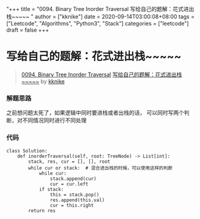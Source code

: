 "+++
title = "0094. Binary Tree Inorder Traversal 写给自己的题解：花式进出栈~~~~~ "
author = ["kknike"]
date = 2020-09-14T03:00:08+08:00
tags = ["Leetcode", "Algorithms", "Python3", "Stack"]
categories = ["leetcode"]
draft = false
+++

# 写给自己的题解：花式进出栈~~~~~

> [0094. Binary Tree Inorder Traversal](https://leetcode-cn.com/problems/binary-tree-inorder-traversal/)
> [写给自己的题解：花式进出栈~~~~~](https://leetcode-cn.com/problems/binary-tree-inorder-traversal/solution/xie-gei-zi-ji-de-ti-jie-hua-shi-jin-chu-zhan-by-kk/) by [kknike](https://leetcode-cn.com/u/kknike/)

### 解题思路
之前想问题太死了，如果逻辑中同时要进栈或者出栈的话，
可以同时写两个判断，对不同情况同时进行不同处理

### 代码

```python3
class Solution:
    def inorderTraversal(self, root: TreeNode) -> List[int]:
        stack, res, cur = [], [], root
        while cur or stack:  # 混合进出栈的时候，可以使用这样的判断
            while cur: 
                stack.append(cur)
                cur = cur.left
            if stack:
                this = stack.pop()
                res.append(this.val)
                cur = this.right
        return res
```
